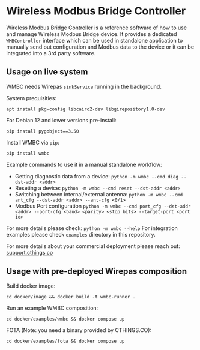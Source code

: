# Wireless Modbus Bridge Controller

Wireless Modbus Bridge Controller is a reference software of how to use and manage Wireless Modbus Bridge device. It provides a dedicated `WMBController` interface which can be used in standalone application to manually send out configuration and Modbus data to the device or it can be integrated into a 3rd party software.

## Usage on live system

WMBC needs Wirepas `sinkService` running in the background.

System prequisities:

    apt install pkg-config libcairo2-dev libgirepository1.0-dev

For Debian 12 and lower versions pre-install:

    pip install pygobject==3.50

Install WMBC via `pip`:

    pip install wmbc


Example commands to use it in a manual standalone workflow:

* Getting diagnostic data from a device:
`python -m wmbc --cmd diag --dst-addr <addr>`
* Reseting a device:
`python -m wmbc --cmd reset --dst-addr <addr>`
* Switching between internal/external antenna:
`python -m wmbc --cmd ant_cfg --dst-addr <addr> --ant-cfg <0/1>`
* Modbus Port configuration
`python -m wmbc --cmd port_cfg --dst-addr <addr> --port-cfg <baud> <parity> <stop bits> --target-port <port id>`

For more details please check: `python -m wmbc --help`
For integration examples please check `examples` directory in this repository.

For more details about your commercial deployment please reach out: [support.cthings.co](https://cthings.atlassian.net/servicedesk/customer/portals)

## Usage with pre-deployed Wirepas composition

Build docker image:

    cd docker/image && docker build -t wmbc-runner .

Run an example WMBC composition:

    cd docker/examples/wmbc && docker compose up

FOTA (Note: you need a binary provided by CTHINGS.CO):

    cd docker/examples/fota && docker compose up
